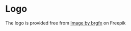 # Logo
The logo is provided free from <a href="https://www.freepik.com/free-vector/opened-refrigerator-with-food-inside_25540041.htm#query=refrigerator%20cartoon&position=7&from_view=keyword&track=robertav1_2_sidr">Image by brgfx</a> on Freepik
